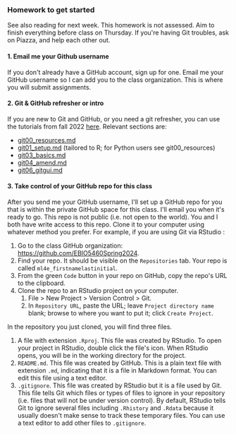 ### Homework to get started

See also reading for next week. This homework is not assessed. Aim to finish everything before class on Thursday. If you're having Git troubles, ask on Piazza, and help each other out.



#### 1. Email me your Github username

If you don't already have a GitHub account, sign up for one. Email me your GitHub username so I can add you to the class organization. This is where you will submit assignments.



#### 2. Git & GitHub refresher or intro

If you are new to Git and GitHub, or you need a git refresher, you can use the tutorials from fall 2022 [here](https://github.com/EBIO5460Fall2022/class-materials/tree/main/skills_tutorials). Relevant sections are:

* [git00_resources.md](https://github.com/EBIO5460Fall2022/class-materials/blob/main/skills_tutorials/git00_resources.md)
* [git01_setup.md](https://github.com/EBIO5460Fall2022/class-materials/blob/main/skills_tutorials/git01_setup.md) (tailored to R; for Python users see git00_resources)
* [git03_basics.md](https://github.com/EBIO5460Fall2022/class-materials/blob/main/skills_tutorials/git03_basics.md)
* [git04_amend.md](https://github.com/EBIO5460Fall2022/class-materials/blob/main/skills_tutorials/git04_amend.md)
* [git06_gitgui.md](https://github.com/EBIO5460Fall2022/class-materials/blob/main/skills_tutorials/git06_gitgui.md)




#### 3. Take control of your GitHub repo for this class

After you send me your GitHub username, I'll set up a GitHub repo for you that is within the private GitHub space for this class. I'll email you when it's ready to go. This repo is not public (i.e. not open to the world). You and I both have write access to this repo. Clone it to your computer using whatever method you prefer. For example, if you are using Git via RStudio :

1. Go to the class GitHub organization: https://github.com/EBIO5460Spring2024.
2. Find your repo. It should be visible on the `Repositories` tab. Your repo is called `ml4e_firstnamelastinitial`.
3. From the green `Code` button in your repo on GitHub, copy the repo's URL to the clipboard.
4. Clone the repo to an RStudio project on your computer.
   1. File > New Project > Version Control > Git.
   2. In `Repository URL`, paste the URL; leave `Project directory name` blank; browse to where you want to put it; click `Create Project`.


In the repository you just cloned, you will find three files.

1. A file with extension `.Rproj`. This file was created by RStudio. To open your project in RStudio, double click the file's icon. When RStudio opens, you will be in the working directory for the project.
2. `README.md`. This file was created by GitHub. This is a plain text file with extension `.md`, indicating that it is a file in Markdown format. You can edit this file using a text editor.
3. `.gitignore`. This file was created by RStudio but it is a file used by Git. This file tells Git which files or types of files to ignore in your repository (i.e. files that will not be under version control). By default, RStudio tells Git to ignore several files including `.Rhistory` and `.Rdata` because it usually doesn't make sense to track these temporary files. You can use a text editor to add other files to `.gitignore`.

